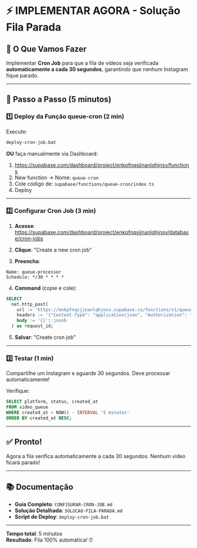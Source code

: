# ⚡ IMPLEMENTAR AGORA - Solução Fila Parada

## 🎯 O Que Vamos Fazer

Implementar **Cron Job** para que a fila de vídeos seja verificada **automaticamente a cada 30 segundos**, garantindo que nenhum Instagram fique parado.

---

## 🚀 Passo a Passo (5 minutos)

### 1️⃣ Deploy da Função queue-cron (2 min)

Execute:
```bash
deploy-cron-job.bat
```

**OU** faça manualmente via Dashboard:
1. https://supabase.com/dashboard/project/enkpfnqsjjnanlqhjnsv/functions
2. New function → Nome: `queue-cron`
3. Cole código de: `supabase/functions/queue-cron/index.ts`
4. Deploy

---

### 2️⃣ Configurar Cron Job (3 min)

1. **Acesse**: https://supabase.com/dashboard/project/enkpfnqsjjnanlqhjnsv/database/cron-jobs

2. **Clique**: "Create a new cron job"

3. **Preencha**:

```
Name: queue-processor
Schedule: */30 * * * *
```

4. **Command** (copie e cole):
```sql
SELECT
  net.http_post(
    url := 'https://enkpfnqsjjnanlqhjnsv.supabase.co/functions/v1/queue-cron',
    headers := '{"Content-Type": "application/json", "Authorization": "Bearer ' || current_setting('app.settings.service_role_key') || '"}'::jsonb,
    body := '{}'::jsonb
  ) as request_id;
```

5. **Salvar**: "Create cron job"

---

### 3️⃣ Testar (1 min)

Compartilhe um Instagram e aguarde 30 segundos. Deve processar automaticamente!

Verifique:
```sql
SELECT platform, status, created_at
FROM video_queue
WHERE created_at > NOW() - INTERVAL '5 minutes'
ORDER BY created_at DESC;
```

---

## ✅ Pronto!

Agora a fila verifica automaticamente a cada 30 segundos. Nenhum vídeo ficará parado!

---

## 📚 Documentação

- **Guia Completo**: `CONFIGURAR-CRON-JOB.md`
- **Solução Detalhada**: `SOLUCAO-FILA-PARADA.md`
- **Script de Deploy**: `deploy-cron-job.bat`

---

**Tempo total**: 5 minutos  
**Resultado**: Fila 100% automática! ⏰
